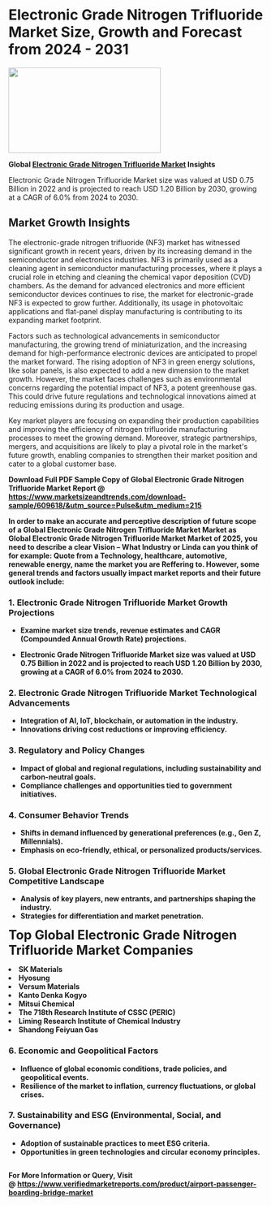 <H1>Electronic Grade Nitrogen Trifluoride Market Size, Growth and Forecast from 2024 - 2031</H1><img class="aligncenter size-medium wp-image-584254" src="https://thirdeyenews.in/wp-content/uploads/2024/09/Global-Market-Research-300x168.jpeg" alt="" width="300" height="168" /><p><strong>Global&nbsp;<a href="https://www.marketsizeandtrends.com/download-sample/609618/&amp;utm_source=Pulse&amp;utm_medium=215">Electronic Grade Nitrogen Trifluoride Market</a> Insights</strong></p><p>Electronic Grade Nitrogen Trifluoride Market size was valued at USD 0.75 Billion in 2022 and is projected to reach USD 1.20 Billion by 2030, growing at a CAGR of 6.0% from 2024 to 2030.</p><p><h2>Market Growth Insights</h2> <p>The electronic-grade nitrogen trifluoride (NF3) market has witnessed significant growth in recent years, driven by its increasing demand in the semiconductor and electronics industries. NF3 is primarily used as a cleaning agent in semiconductor manufacturing processes, where it plays a crucial role in etching and cleaning the chemical vapor deposition (CVD) chambers. As the demand for advanced electronics and more efficient semiconductor devices continues to rise, the market for electronic-grade NF3 is expected to grow further. Additionally, its usage in photovoltaic applications and flat-panel display manufacturing is contributing to its expanding market footprint.</p> <p><strong></strong></p> <p>Factors such as technological advancements in semiconductor manufacturing, the growing trend of miniaturization, and the increasing demand for high-performance electronic devices are anticipated to propel the market forward. The rising adoption of NF3 in green energy solutions, like solar panels, is also expected to add a new dimension to the market growth. However, the market faces challenges such as environmental concerns regarding the potential impact of NF3, a potent greenhouse gas. This could drive future regulations and technological innovations aimed at reducing emissions during its production and usage.</p> <p>Key market players are focusing on expanding their production capabilities and improving the efficiency of nitrogen trifluoride manufacturing processes to meet the growing demand. Moreover, strategic partnerships, mergers, and acquisitions are likely to play a pivotal role in the market's future growth, enabling companies to strengthen their market position and cater to a global customer base.</p> <p><strong></p><p><span class=""><strong>Download Full PDF Sample Copy of Global Electronic Grade Nitrogen Trifluoride Market Report</strong> @ <a href="https://www.marketsizeandtrends.com/download-sample/609618/&amp;utm_source=Pulse&amp;utm_medium=215" target="_blank">https://www.marketsizeandtrends.com/download-sample/609618/&amp;utm_source=Pulse&amp;utm_medium=215</a></span></p><p>In order to make an accurate and perceptive description of future scope of a Global&nbsp;Electronic Grade Nitrogen Trifluoride Market Market as Global&nbsp;Electronic Grade Nitrogen Trifluoride Market Market of 2025, you need to describe a clear Vision &ndash; What Industry or Linda can you think of for example: Quote from a Technology, healthcare, automotive, renewable energy, name the market you are Reffering to. However, some general trends and factors usually impact market reports and their future outlook include:</p><h3>1.&nbsp;<strong>Electronic Grade Nitrogen Trifluoride Market Growth Projections</strong></h3><ul><li>Examine market size trends, revenue estimates and CAGR (Compounded Annual Growth Rate) projections.</li><li><p>Electronic Grade Nitrogen Trifluoride Market size was valued at USD 0.75 Billion in 2022 and is projected to reach USD 1.20 Billion by 2030, growing at a CAGR of 6.0% from 2024 to 2030.</p></li></ul><h3>2.&nbsp;<strong>Electronic Grade Nitrogen Trifluoride Market Technological Advancements</strong></h3><ul><li>Integration of AI, IoT, blockchain, or automation in the industry.</li><li>Innovations driving cost reductions or improving efficiency.</li></ul><h3>3.&nbsp;<strong>Regulatory and Policy Changes</strong></h3><ul><li>Impact of global and regional regulations, including sustainability and carbon-neutral goals.</li><li>Compliance challenges and opportunities tied to government initiatives.</li></ul><h3>4.&nbsp;<strong>Consumer Behavior Trends</strong></h3><ul><li>Shifts in demand influenced by generational preferences (e.g., Gen Z, Millennials).</li><li>Emphasis on eco-friendly, ethical, or personalized products/services.</li></ul><h3>5.&nbsp;<strong>Global Electronic Grade Nitrogen Trifluoride Market Competitive Landscape</strong></h3><ul><li>Analysis of key players, new entrants, and partnerships shaping the industry.</li><li>Strategies for differentiation and market penetration.</li></ul><p data-pm-slice="1 1 []"><span style="color: inherit; font-family: inherit; font-size: 25px;">Top Global Electronic Grade Nitrogen Trifluoride Market Companies</span></p><div class="" data-test-id=""><p><li>SK Materials</li><li> Hyosung</li><li> Versum Materials</li><li> Kanto Denka Kogyo</li><li> Mitsui Chemical</li><li> The 718th Research Institute of CSSC (PERIC)</li><li> Liming Research Institute of Chemical Industry</li><li> Shandong Feiyuan Gas</li></p></div><h3>6.&nbsp;<strong>Economic and Geopolitical Factors</strong></h3><ul><li>Influence of global economic conditions, trade policies, and geopolitical events.</li><li>Resilience of the market to inflation, currency fluctuations, or global crises.</li></ul><h3>7.&nbsp;<strong>Sustainability and ESG (Environmental, Social, and Governance)</strong></h3><ul><li>Adoption of sustainable practices to meet ESG criteria.</li><li>Opportunities in green technologies and circular economy principles.</li></ul><h2><strong style="font-size: 14px;">For More Information or Query, Visit @&nbsp;</strong><a style="background-color: #ffffff; font-size: 14px;" href="https://www.marketsizeandtrends.com/report/electronic-grade-nitrogen-trifluoride-market/" target="_blank">https://www.verifiedmarketreports.com/product/airport-passenger-boarding-bridge-market</a></h2>
